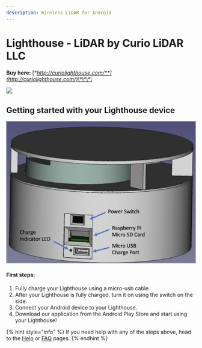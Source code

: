 ```yaml
---
description: Wireless LiDAR for Android
---
```


# Lighthouse - LiDAR by Curio LiDAR LLC

**Buy here:** [**http://curiolighthouse.com/**](http://curiolighthouse.com/)\*\*\*\*

![](.gitbook/assets/img_1265-1-.png)

## Getting started with your Lighthouse device

![](.gitbook/assets/screen-shot-2020-11-24-at-6.11.53-pm.png)

#### First steps:

1. Fully charge your Lighthouse using a micro-usb cable.
2. After your Lighthouse is fully charged, turn it on using the switch on the side.
3. Connect your Android device to your Lighthouse.
4. Download our application from the Android Play Store and start using your Lighthouse!

{% hint style="info" %}
If you need help with any of the steps above, head to the [Help](support/help.md) or [FAQ](support/faq.md) pages.
{% endhint %}



